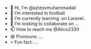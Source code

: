 - 👋 Hi, I’m @azizovmuhammadali
- 👀 I’m interested in football
- 🌱 I’m currently learning .on Laravel..
- 💞️ I’m looking to collaborate on ...
- 📫 How to reach me @Alico2330
- 😄 Pronouns: ...
- ⚡ Fun fact: ...

<!---
azizovmuhammadali/azizovmuhammadali is a ✨ special ✨ repository because its `README.md` (this file) appears on your GitHub profile.
You can click the Preview link to take a look at your changes.
--->
